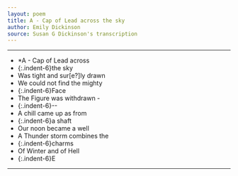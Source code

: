 ```yaml
---
layout: poem
title: A - Cap of Lead across the sky
author: Emily Dickinson
source: Susan G Dickinson's transcription
---
```


- --- 
- *A - Cap of Lead across
- {:.indent-6}the sky
- Was tight and sur[e?]ly drawn
- We could not find the mighty
- {:.indent-6}Face
- The Figure was withdrawn -
- {:.indent-6}--
- A chill came up as from
- {:.indent-6}a shaft
- Our noon became a well
- A Thunder storm combines the
- {:.indent-6}charms
- Of Winter and of Hell
- {:.indent-6}E
- --- 
